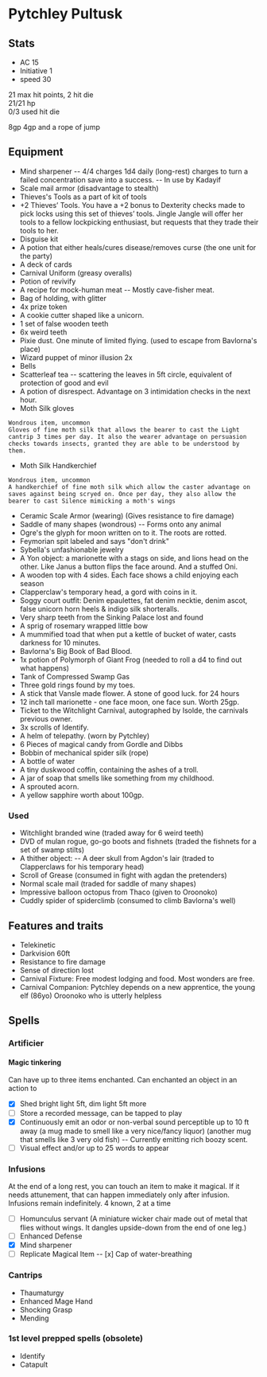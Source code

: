 # Pytchley Pultusk

## Stats
- AC 15
- Initiative 1
- speed 30

21 max hit points, 2 hit die  
21/21 hp   
0/3 used hit die  

8gp
4gp and a rope of jump

## Equipment
- Mind sharpener
-- 4/4 charges 1d4 daily (long-rest) charges to turn a failed concentration save into a success.
-- In use by Kadayif
- Scale mail armor (disadvantage to stealth)
- Thieves's Tools as a part of kit of tools
- +2 Thieves’ Tools. You have a +2 bonus to Dexterity checks made to pick locks using this set of thieves’ tools. Jingle Jangle will offer her tools to a fellow lockpicking enthusiast, but requests that they trade their tools to her.
- Disguise kit
- A potion that either heals/cures disease/removes curse  (the one unit for the party)
- A deck of cards
- Carnival Uniform (greasy overalls)
- Potion of revivify
- A recipe for mock-human meat
-- Mostly cave-fisher meat.
- Bag of holding, with glitter
- 4x prize token
- A cookie cutter shaped like a unicorn.
- 1 set of false wooden teeth
- 6x weird teeth
- Pixie dust. One minute of limited flying. (used to escape from Bavlorna's place)
- Wizard puppet of minor illusion 2x
- Bells
- Scatterleaf tea
-- scattering the leaves in 5ft circle, equivalent of protection of good and evil
- A potion of disrespect. Advantage on 3 intimidation checks in the next hour.
- Moth Silk gloves
```
Wondrous item, uncommon
Gloves of fine moth silk that allows the bearer to cast the Light cantrip 3 times per day. It also the wearer advantage on persuasion checks towards insects, granted they are able to be understood by them.
```
- Moth Silk Handkerchief
```
Wondrous item, uncommon
A handkerchief of fine moth silk which allow the caster advantage on saves against being scryed on. Once per day, they also allow the bearer to cast Silence mimicking a moth's wings
```
- Ceramic Scale Armor (wearing) (Gives resistance to fire damage)
- Saddle of many shapes (wondrous)
-- Forms onto any animal
- Ogre's the glyph for moon written on to it. The roots are rotted.
- Feymorian spit labeled and says "don't drink"
- Sybella's unfashionable jewelry
- A Yon object: a marionette with a stags on side, and lions head on the other. Like Janus a button flips the face around. And a stuffed Oni.
- A wooden top with 4 sides. Each face shows a child enjoying each season
- Clapperclaw's temporary head, a gord with coins in it.
- Soggy court outfit: Denim epaulettes, fat denim necktie, denim ascot, false unicorn horn heels & indigo silk shorteralls.
- Very sharp teeth from the Sinking Palace lost and found
- A sprig of rosemary wrapped little bow
- A mummified toad that when put a kettle of bucket of water, casts darkness for 10 minutes.
- Bavlorna's Big Book of Bad Blood.
- 1x potion of Polymorph of Giant Frog (needed to roll a d4 to find out what happens)
- Tank of Compressed Swamp Gas
- Three gold rings found by my toes.
- A stick that Vansle made flower. A stone of good luck. for 24 hours
- 12 inch tall marionette - one face moon, one face sun. Worth 25gp.
- Ticket to the Witchlight Carnival, autographed by Isolde, the carnivals previous owner.
- 3x scrolls of Identify.
- A helm of telepathy. (worn by Pytchley)
- 6 Pieces of magical candy from Gordle and Dibbs
- Bobbin of mechanical spider silk (rope)
- A bottle of water
- A tiny duskwood coffin, containing the ashes of a troll.
- A jar of soap that smells like something from my childhood.
- A sprouted acorn.
- A yellow sapphire worth about 100gp.


### Used
- Witchlight branded wine (traded away for 6 weird teeth)
- DVD of mulan rogue, go-go boots and fishnets (traded the fishnets for a set of swamp stilts)
- A thither object:
-- A deer skull from Agdon's lair (traded to Clapperclaws for his temporary head)
- Scroll of Grease (consumed in fight with agdan the pretenders)
- Normal scale mail (traded for saddle of many shapes)
- Impressive balloon octopus from Thaco (given to Oroonoko)
- Cuddly spider of spiderclimb (consumed to climb Bavlorna's well)



## Features and traits
- Telekinetic
- Darkvision 60ft
- Resistance to fire damage
- Sense of direction lost
- Carnival Fixture: Free modest lodging and food. Most wonders are free.
- Carnival Companion: Pytchley depends on a new apprentice, the young elf (86yo)  Oroonoko who is utterly helpless

## Spells
### Artificier
#### Magic tinkering
Can have up to three items enchanted. Can enchanted an object in an action to
- [x] Shed bright light 5ft, dim light 5ft more
- [ ] Store a recorded message, can be tapped to play
- [x] Continuously emit an odor or non-verbal sound perceptible up to 10 ft away (a mug made to smell like a very nice/fancy liquor) (another mug that smells like 3 very old fish)
-- Currently emitting rich boozy scent.
- [ ] Visual effect and/or up to 25 words to appear  

### Infusions
At the end of a long rest, you can touch an item to make it magical. If it needs attunement, that can happen immediately only after infusion. Infusions remain indefinitely.
4 known, 2 at a time
- [ ] Homunculus servant (A miniature wicker chair made out of metal that flies without wings. It dangles upside-down from the end of one leg.)
- [ ] Enhanced Defense
- [x] Mind sharpener
- [ ] Replicate Magical Item
-- [x] Cap of water-breathing

### Cantrips
- Thaumaturgy
- Enhanced Mage Hand
- Shocking Grasp
- Mending

### 1st level prepped spells  (obsolete)
- Identify
- Catapult

